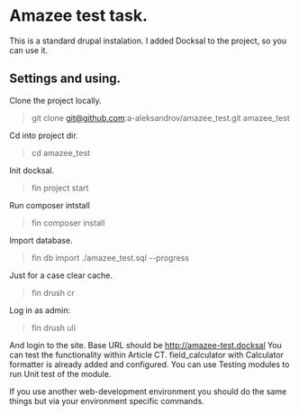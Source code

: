 # Amazee test task. 
This is a standard drupal instalation. I added Docksal to the project, so you can use it.
## Settings and using.
Clone the project locally. 
> git clone git@github.com:a-aleksandrov/amazee_test.git amazee_test

Cd into project dir. 
> cd amazee_test

Init docksal.
> fin project start

Run composer intstall
> fin composer install

Import database.
 > fin db import ./amazee_test.sql --progress
 
Just for a case clear cache.
 > fin drush cr
 
 Log in as admin:
  > fin drush uli
  
 And login to the site. Base URL should be http://amazee-test.docksal
 You can test the functionality within Article CT. field_calculator with Calculator formatter is already added and configured. You can use Testing modules to run Unit test of the module. 
 
 If you use another web-development environment you should do the same things but via your environment specific commands. 